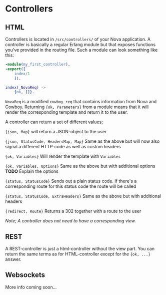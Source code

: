 # Controllers

## HTML

Controllers is located in `/src/controllers/` of your Nova application. A controller is basically a regular Erlang module but that exposes functions you've provided in
the routing file. Such a module can look something like this:

```erlang
-module(my_first_controller).
-export([
    index/1
    ]).

index(_NovaReq) ->
    {ok, []}.
```

`NovaReq` is a modified `cowboy_req` that contains information from Nova and Cowboy. Returning `{ok, Parameters}` from a
module means that it will render the corresponding template and return it to the user.

A controller can return a set of different values;

`{json, Map}` will return a JSON-object to the user

`{json, StatusCode, HeadersMap, Map}` Same as the above but will now also signal a different HTTP-code as well as custom headers

`{ok, Variables}` Will render the template with `Variables`

`{ok, Variables, Options}` Same as the above but with additional options **TODO** Explain the options

`{status, StatusCode}` Sends out a plain status code. If there's a corresponding route for this status code the route will be called

`{status, StatusCode, ExtraHeaders}` Same as the above but with additional headers

`{redirect, Route}` Returns a 302 together with a route to the user

*Note; A controller does not need to have a corresponding view.*

## REST

A REST-controller is just a html-controller without the view part. You can return the same terms as for HTML-controller except for the `{ok, ...}` answer.

## Websockets

More info coming soon...
